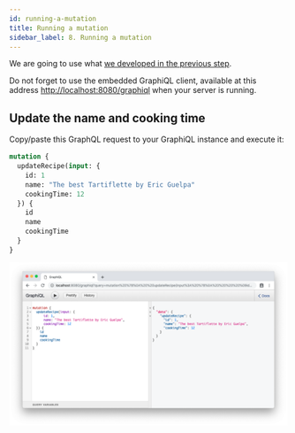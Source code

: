 ```yaml
---
id: running-a-mutation
title: Running a mutation
sidebar_label: 8. Running a mutation
---
```


We are going to use what [we developed in the previous step](/docs/tutorial/write-your-mutation-resolvers).

Do not forget to use the embedded GraphiQL client, available at this address [http://localhost:8080/graphiql](http://localhost:8080/graphiql) when your server is running.

## Update the name and cooking time

Copy/paste this GraphQL request to your GraphiQL instance and execute it:
```graphql
mutation {
  updateRecipe(input: {
    id: 1
    name: "The best Tartiflette by Eric Guelpa"
    cookingTime: 12
  }) {
    id
    name
    cookingTime
  }
}
```

![Update recipe](/docs/assets/update-recipe.png)
